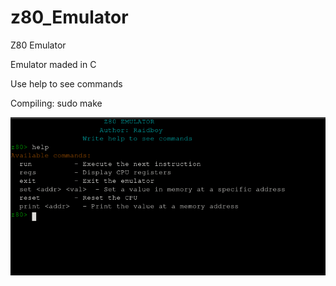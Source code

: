 # z80_Emulator
Z80 Emulator

Emulator maded in C 

Use help to see commands

Compiling: sudo make

![z80](z80.png)
